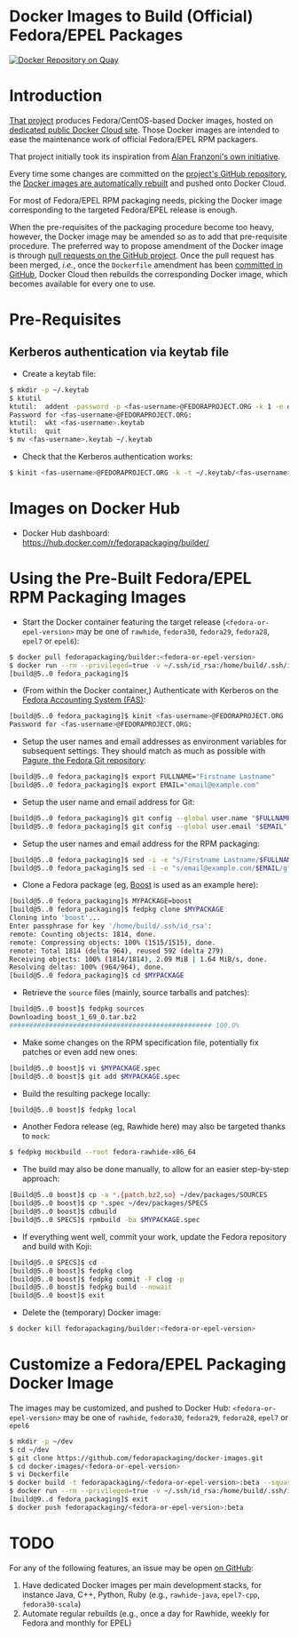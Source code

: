 Docker Images to Build (Official) Fedora/EPEL Packages
======================================================

[![Docker Repository on Quay](https://quay.io/repository/fedorapackaging/builder/status "Docker Repository on Quay")](https://quay.io/repository/fedorapackaging/builder)

# Introduction
[That project](https://github.com/fedorapackaging/docker-images)
produces Fedora/CentOS-based Docker images, hosted on [dedicated
public Docker Cloud site](https://cloud.docker.com/u/fedorapackaging/repository/docker/fedorapackaging/builder).
Those Docker images are intended to ease the maintenance work of official
Fedora/EPEL RPM packagers.

That project initially took its inspiration from [Alan Franzoni's own
initiative](http://github.com/alanfranz/docker-rpm-builder).

Every time some changes are committed on the [project's GitHub
repository](https://github.com/fedorapackaging/docker-images),
the [Docker images are automatically
rebuilt](https://cloud.docker.com/u/fedorapackaging/repository/docker/fedorapackaging/builder/timeline)
and pushed onto Docker Cloud.

For most of Fedora/EPEL RPM packaging needs, picking the Docker image
corresponding to the targeted Fedora/EPEL release is enough.

When the pre-requisites of the packaging procedure become too heavy, however,
the Docker image may be amended so as to add that pre-requisite procedure.
The preferred way to propose amendment of the Docker image is through
[pull requests on the GitHub
project](https://github.com/fedorapackaging/docker-images/pulls).
Once the pull request has been merged, _i.e._, once the `Dockerfile`
amendment has been [committed in
GitHub](https://github.com/fedorapackaging/docker-images/commits/master),
Docker Cloud then rebuilds the corresponding Docker image, which becomes
available for every one to use. 

# Pre-Requisites
## Kerberos authentication via keytab file
* Create a keytab file:
```bash
$ mkdir -p ~/.keytab
$ ktutil 
ktutil:  addent -password -p <fas-username>@FEDORAPROJECT.ORG -k 1 -e des-cbc-md5
Password for <fas-username>@FEDORAPROJECT.ORG: 
ktutil:  wkt <fas-username>.keytab
ktutil:  quit
$ mv <fas-username>.keytab ~/.keytab
```
* Check that the Kerberos authentication works:
```bash
$ kinit <fas-username>@FEDORAPROJECT.ORG -k -t ~/.keytab/<fas-username>.keytab 
```

# Images on Docker Hub
* Docker Hub dashboard: https://hub.docker.com/r/fedorapackaging/builder/

# Using the Pre-Built Fedora/EPEL RPM Packaging Images
* Start the Docker container featuring the target release
  (`<fedora-or-epel-version>` may be one of `rawhide`, `fedora30`,
  `fedora29`, `fedora28`, `epel7` or `epel6`):
```bash
$ docker pull fedorapackaging/builder:<fedora-or-epel-version>
$ docker run --rm --privileged=true -v ~/.ssh/id_rsa:/home/build/.ssh/id_rsa -v ~/.ssh/id_rsa.pub:/home/build/.ssh/id_rsa.pub -it fedorapackaging/builder:<fedora-or-epel-version>
[build@5..0 fedora_packaging]$ 
```

* (From within the Docker container,) Authenticate with Kerberos
  on the [Fedora Accounting System (FAS)](https://admin.fedoraproject.org/accounts/):
```bash
[build@5..0 fedora_packaging]$ kinit <fas-username>@FEDORAPROJECT.ORG
Password for <fas-username>@FEDORAPROJECT.ORG: 
```

* Setup the user names and email addresses as environment variables for
  subsequent settings. They should match as much as possible with
  [Pagure, the Fedora Git repository](https://src.fedoraproject.org/settings#nav-email-tab):
```bash
[build@5..0 fedora_packaging]$ export FULLNAME="Firstname Lastname"
[build@5..0 fedora_packaging]$ export EMAIL="email@example.com"
```

* Setup the user name and email address for Git:
```bash
[build@5..0 fedora_packaging]$ git config --global user.name "$FULLNAME"
[build@5..0 fedora_packaging]$ git config --global user.email "$EMAIL"
```

* Setup the user names and email address for the RPM packaging:
```bash
[build@5..0 fedora_packaging]$ sed -i -e "s/Firstname Lastname/$FULLNAME/g" ~/.rpmmacros
[build@5..0 fedora_packaging]$ sed -i -e "s/email@example.com/$EMAIL/g" ~/.rpmmacros
```

* Clone a Fedora package (eg, [Boost](http://www.boost.org)
  is used as an example here):
```bash
[build@5..0 fedora_packaging]$ MYPACKAGE=boost
[build@5..0 fedora_packaging]$ fedpkg clone $MYPACKAGE
Cloning into 'boost'...
Enter passphrase for key '/home/build/.ssh/id_rsa': 
remote: Counting objects: 1814, done.
remote: Compressing objects: 100% (1515/1515), done.
remote: Total 1814 (delta 964), reused 592 (delta 279)
Receiving objects: 100% (1814/1814), 2.09 MiB | 1.64 MiB/s, done.
Resolving deltas: 100% (964/964), done.
[build@5..0 fedora_packaging]$ cd $MYPACKAGE
```

* Retrieve the `source` files (mainly, source tarballs and patches):
```bash
[build@5..0 boost]$ fedpkg sources
Downloading boost_1_69_0.tar.bz2
################################################### 100.0%
```

* Make some changes on the RPM specification file, potentially
  fix patches or even add new ones:
```bash
[build@5..0 boost]$ vi $MYPACKAGE.spec
[build@5..0 boost]$ git add $MYPACKAGE.spec
```

* Build the resulting packege locally:
```bash
[build@5..0 boost]$ fedpkg local
```

* Another Fedora release (eg, Rawhide here) may also be targeted
  thanks to `mock`:
```bash
$ fedpkg mockbuild --root fedora-rawhide-x86_64
```

* The build may also be done manually, to allow for an easier
  step-by-step approach:
```bash
[Build@5..0 boost]$ cp -a *.{patch,bz2,so} ~/dev/packages/SOURCES
[build@5..0 boost]$ cp *.spec ~/dev/packages/SPECS
[build@5..0 boost]$ cdbuild
[build@5..0 SPECS]$ rpmbuild -ba $MYPACKAGE.spec
```

* If everything went well, commit your work, update the Fedora repository
  and build with Koji:
```bash
[build@5..0 SPECS]$ cd -
[build@5..0 boost]$ fedpkg clog
[build@5..0 boost]$ fedpkg commit -F clog -p
[build@5..0 boost]$ fedpkg build --nowait
[build@5..0 boost]$ exit
```

* Delete the (temporary) Docker image:
```bash
$ docker kill fedorapackaging/builder:<fedora-or-epel-version>
```

# Customize a Fedora/EPEL Packaging Docker Image
The images may be customized, and pushed to Docker Hub:
`<fedora-or-epel-version>` may be one of `rawhide`, `fedora30`,
`fedora29`, `fedora28`, `epel7` or `epel6`
```bash
$ mkdir -p ~/dev
$ cd ~/dev
$ git clone https://github.com/fedorapackaging/docker-images.git
$ cd docker-images/<fedora-or-epel-version>
$ vi Dockerfile
$ docker build -t fedorapackaging/<fedora-or-epel-version>:beta --squash .
$ docker run --rm --privileged=true -v ~/.ssh/id_rsa:/home/build/.ssh/id_rsa -v ~/.ssh/id_rsa.pub:/home/build/.ssh/id_rsa.pub -it fedorapackaging/<fedora-or-epel-version>:beta
[build@9..d fedora_packaging]$ exit
$ docker push fedorapackaging/<fedora-or-epel-version>:beta
```

# TODO
For any of the following features, an issue may be open [on GitHub](https://github.com/fedorapackaging/docker-images/issues):
1. Have dedicated Docker images per main development stacks,
   for instance Java, C++, Python, Ruby (e.g., `rawhide-java`, `epel7-cpp`,
   `fedora30-scala`)
2. Automate regular rebuilds (e.g., once a day for Rawhide, weekly for Fedora
   and monthly for EPEL)



